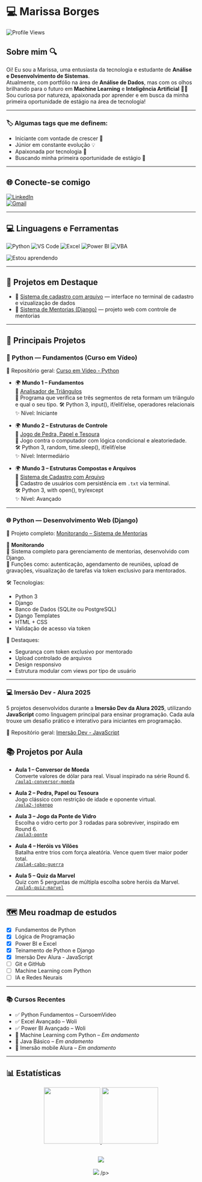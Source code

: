 # 💻 Marissa Borges

![Profile Views](https://komarev.com/ghpvc/?username=MarissaBorges&color=733ca9)

## Sobre mim 🔍

Oi! Eu sou a Marissa, uma entusiasta da tecnologia e estudante de **Análise e Desenvolvimento de Sistemas**.  
Atualmente, com portfólio na área de **Análise de Dados**, mas com os olhos brilhando para o futuro em **Machine Learning** e **Inteligência Artificial** 🤖✨  
Sou curiosa por natureza, apaixonada por aprender e em busca da minha primeira oportunidade de estágio na área de tecnologia!

---

### 🏷️ Algumas tags que me definem:

- Iniciante com vontade de crescer 🚀
- Júnior em constante evolução 💡
- Apaixonada por tecnologia 💜
- Buscando minha primeira oportunidade de estágio 👀

---

## 🌐 Conecte-se comigo

[![LinkedIn](https://img.shields.io/badge/LinkedIn-Marissa%20Borges-0A66C2?style=for-the-badge&logo=linkedin&logoColor=white)](https://www.linkedin.com/in/marissa-borges-561358244)  
[![Gmail](https://img.shields.io/badge/Gmail-marissaborges2006@gmail.com-D14836?style=for-the-badge&logo=gmail&logoColor=white)](mailto:marissaborges2006@gmail.com)

---

## 💻 Linguagens e Ferramentas

![Python](https://img.shields.io/badge/Python-3670A0?style=for-the-badge&logo=python&logoColor=ffdd54)
![VS Code](https://img.shields.io/badge/VS%20Code-007ACC?style=for-the-badge&logo=visual-studio-code&logoColor=white)
![Excel](https://img.shields.io/badge/Microsoft_Excel-217346?style=for-the-badge&logo=microsoft-excel&logoColor=white)
![Power BI](https://img.shields.io/badge/Power%20BI-F2C811?style=for-the-badge&logo=power-bi&logoColor=black)
![VBA](https://img.shields.io/badge/VBA-003B49?style=for-the-badge&logo=microsoft&logoColor=white)

![Estou aprendendo](https://img.shields.io/badge/Aprendendo-Python-blue?style=for-the-badge&logo=python&logoColor=white)

---

## 🌟 Projetos em Destaque

- 📃 [Sistema de cadastro com arquivo](https://github.com/MarissaBorges/python_curso_em_video/blob/d17b485178e13bce05e052350df83d1db97538ff/Mundo%2003/Ex%20115.py) — interface no terminal de cadastro e vizualização de dados
- 📂 [Sistema de Mentorias (Django)](https://github.com/MarissaBorges/PystackWeek13.git) — projeto web com controle de mentorias

---

## 📂 Principais Projetos

### 🐍 Python — Fundamentos (Curso em Vídeo)

🔗 Repositório geral: [Curso em Vídeo - Python](https://github.com/MarissaBorges/python_curso_em_video.git)

- 🌍 **Mundo 1 – Fundamentos**  
  📌 [Analisador de Triângulos](https://github.com/MarissaBorges/python_curso_em_video/blob/04542e4217bacd7244fe66dae50d7f96fd941175/Mundo%2001/Ex%2035.py)  
  💬 Programa que verifica se três segmentos de reta formam um triângulo e qual o seu tipo.
  🛠️ Python 3, input(), if/elif/else, operadores relacionais
  ✨ Nível: Iniciante

- 🌍 **Mundo 2 – Estruturas de Controle**  
  📌 [Jogo de Pedra, Papel e Tesoura](https://github.com/MarissaBorges/python_curso_em_video/blob/04542e4217bacd7244fe66dae50d7f96fd941175/Mundo%2002/Ex%2045.py)  
  💬 Jogo contra o computador com lógica condicional e aleatoriedade.  
  🛠️ Python 3, random, time.sleep(), if/elif/else  
  ✨ Nível: Intermediário

- 🌍 **Mundo 3 – Estruturas Compostas e Arquivos**  
  📌 [Sistema de Cadastro com Arquivo](https://github.com/MarissaBorges/python_curso_em_video/blob/d17b485178e13bce05e052350df83d1db97538ff/Mundo%2003/Ex%20115.py)  
  💬 Cadastro de usuários com persistência em `.txt` via terminal.  
  🛠️ Python 3, with open(), try/except  
  ✨ Nível: Avançado

---

### 🌐 Python — Desenvolvimento Web (Django)

🔗 Projeto completo: [Monitorando – Sistema de Mentorias](https://github.com/MarissaBorges/PystackWeek13.git)

📌 **Monitorando**  
💬 Sistema completo para gerenciamento de mentorias, desenvolvido com Django.  
🎯 Funções como: autenticação, agendamento de reuniões, upload de gravações, visualização de tarefas via token exclusivo para mentorados.

🛠️ Tecnologias:

- Python 3
- Django
- Banco de Dados (SQLite ou PostgreSQL)
- Django Templates
- HTML + CSS
- Validação de acesso via token

🔐 Destaques:

- Segurança com token exclusivo por mentorado
- Upload controlado de arquivos
- Design responsivo
- Estrutura modular com views por tipo de usuário

---

### 💻 Imersão Dev - Alura 2025

5 projetos desenvolvidos durante a **Imersão Dev da Alura 2025**, utilizando **JavaScript** como linguagem principal para ensinar programação. Cada aula trouxe um desafio prático e interativo para iniciantes em programação.

🔗 Repositório geral: [Imersão Dev - JavaScript](https://github.com/MarissaBorges/ImersaoDev_JavaScript.git)

## 📚 Projetos por Aula

- **Aula 1 – Conversor de Moeda**  
  Converte valores de dólar para real. Visual inspirado na série Round 6.  
  [`/aula1-conversor-moeda`](https://github.com/MarissaBorges/ImersaoDev_JavaScript/tree/5e3a052ab1af142fd0c021d7cdc98a044e283c17/Aula001)

- **Aula 2 – Pedra, Papel ou Tesoura**  
  Jogo clássico com restrição de idade e oponente virtual.  
  [`/aula2-jokenpo`](https://github.com/MarissaBorges/ImersaoDev_JavaScript/tree/5e3a052ab1af142fd0c021d7cdc98a044e283c17/Aula002)

- **Aula 3 – Jogo da Ponte de Vidro**  
  Escolha o vidro certo por 3 rodadas para sobreviver, inspirado em Round 6.  
  [`/aula3-ponte`](https://github.com/MarissaBorges/ImersaoDev_JavaScript/tree/5e3a052ab1af142fd0c021d7cdc98a044e283c17/Aula003)

- **Aula 4 – Heróis vs Vilões**  
  Batalha entre trios com força aleatória. Vence quem tiver maior poder total.  
  [`/aula4-cabo-guerra`](https://github.com/MarissaBorges/ImersaoDev_JavaScript/tree/5e3a052ab1af142fd0c021d7cdc98a044e283c17/Aula004)

- **Aula 5 – Quiz da Marvel**  
  Quiz com 5 perguntas de múltipla escolha sobre heróis da Marvel.  
  [`/aula5-quiz-marvel`](https://github.com/MarissaBorges/ImersaoDev_JavaScript/tree/5e3a052ab1af142fd0c021d7cdc98a044e283c17/Aula005)

---

## 🗺️ Meu roadmap de estudos

- [x] Fundamentos de Python
- [x] Lógica de Programação
- [x] Power BI e Excel
- [x] Teinamento de Python e Django
- [x] Imersão Dev Alura - JavaScript
- [ ] Git e GitHub
- [ ] Machine Learning com Python
- [ ] IA e Redes Neurais

---

### 📚 Cursos Recentes

- ✅ Python Fundamentos – CursoemVideo
- ✅ Excel Avançado – Woli
- ✅ Power BI Avançado – Woli
- 🔄 Machine Learning com Python – _Em andamento_
- 🔄 Java Básico – _Em andamento_
- 🔄 Imersão mobile Alura – _Em andamento_

---

## 📊 Estatísticas

<div align="center">

<!-- Linha com 3 cards lado a lado -->
<a href="https://github.com/MarissaBorges">
  <img height="150em" src="https://github-readme-stats.vercel.app/api?username=MarissaBorges&theme=transparent&bg_color=000&border_color=30A3DC&show_icons=true&icon_color=30A3DC&title_color=E94D5F&text_color=FFF" />
</a>
<a href="https://github.com/MarissaBorges">
  <img height="150em" src="https://github-readme-stats.vercel.app/api/top-langs/?username=MarissaBorges&layout=compact&bg_color=000&border_color=30A3DC&title_color=E94D5F&text_color=FFF" />
</a>

</div>

<!-- Linha separada com o streak e o gráfico -->
<p align="center">
  <br>
  <img src="https://streak-stats.demolab.com/?user=MarissaBorges&theme=dark&background=000000" />
  <br><br>
  <img src="https://github-readme-activity-graph.vercel.app/graph?username=MarissaBorges&bg_color=000000&color=ffffff&line=30A3DC&point=E94D5F" />
/p>
